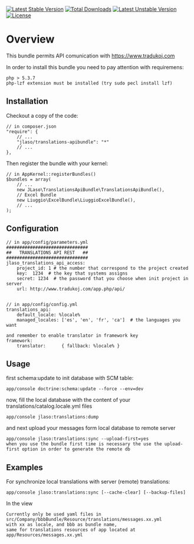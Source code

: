 [![Latest Stable Version](https://poser.pugx.org/jlaso/translations-apibundle/v/stable.svg)](https://packagist.org/packages/jlaso/translations-apibundle) [![Total Downloads](https://poser.pugx.org/jlaso/translations-apibundle/downloads.svg)](https://packagist.org/packages/jlaso/translations-apibundle) [![Latest Unstable Version](https://poser.pugx.org/jlaso/translations-apibundle/v/unstable.svg)](https://packagist.org/packages/jlaso/translations-apibundle) [![License](https://poser.pugx.org/jlaso/translations-apibundle/license.svg)](https://packagist.org/packages/jlaso/translations-apibundle)


Overview
========

This bundle permits API comunication with https://www.tradukoj.com

In order to install this bundle you need to pay attention with requiremens: 

    php > 5.3.7
    php-lzf extension must be installed (try sudo pecl install lzf)


Installation
------------
Checkout a copy of the code:

    // in composer.json
    "require": {
        // ...
        "jlaso/translations-apibundle": "*"
        // ...
    },


Then register the bundle with your kernel:

    // in AppKernel::registerBundles()
    $bundles = array(
        // ...
        new JLaso\TranslationsApiBundle\TranslationsApiBundle(),
        // Excel Bundle
        new Liuggio\ExcelBundle\LiuggioExcelBundle(),
        // ...
    );


Configuration
-------------


    // in app/config/parameters.yml
    ###############################
    ##   TRANSLATIONS API REST   ##
    ###############################
    jlaso_translations_api_access:
        project_id: 1 # the number that correspond to the project created
        key:  1234  # the key that systems assigns
        secret: 1234  # the password that you choose when init project in server
        url: http://www.tradukoj.com/app.php/api/


    // in app/config/config.yml
    translations_api:
        default_locale: %locale%
        managed_locales: ['es', 'en', 'fr', 'ca']  # the languages you want

    and remember to enable translator in framework key
    framework:
        translator:      { fallback: %locale% }


Usage
-----
first schema:update to init database with SCM table:

    app/console doctrine:schema:update --force --env=dev

now, fill the local database with the content of your translations/catalog.locale.yml files 
    
    app/console jlaso:translations:dump
    
and next upload your messages form local database to remote server

    app/console jlaso:translations:sync --upload-first=yes
    when you use the bundle first time is necessary the use the upload-first option in order to generate the remote db

Examples
--------
For synchronize local translations with server (remote) translations:

    app/console jlaso:translations:sync [--cache-clear] [--backup-files]

In the view

    Currently only be used yaml files in src/Company/bbbBundle/Resource/translations/messages.xx.yml
    with xx as locale, and bbb as bundle name,
    same for translations resources of app located at app/Resources/messages.xx.yml

